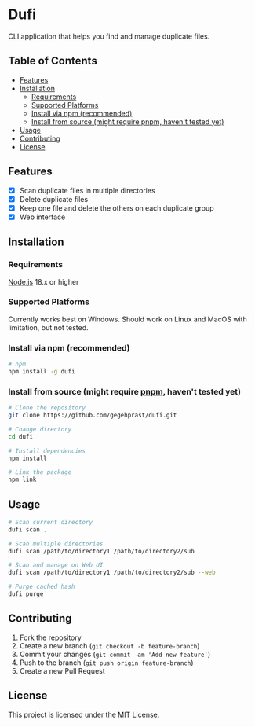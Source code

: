 # Dufi
CLI application that helps you find and manage duplicate files.

## Table of Contents

- [Features](#features)
- [Installation](#installation)
  - [Requirements](#requirements)
  - [Supported Platforms](#supported-platforms)
  - [Install via npm (recommended)](#install-via-npm-recommended)
  - [Install from source (might require pnpm, haven't tested yet)](#install-from-source-might-require-pnpm-havent-tested-yet)
- [Usage](#usage)
- [Contributing](#contributing)
- [License](#license)

## Features

- [x] Scan duplicate files in multiple directories
- [x] Delete duplicate files
- [x] Keep one file and delete the others on each duplicate group
- [x] Web interface

## Installation

### Requirements
[Node.js](https://nodejs.org/) 18.x or higher

### Supported Platforms
Currently works best on Windows. Should work on Linux and MacOS with limitation, but not tested.

### Install via npm (recommended)

```bash
# npm
npm install -g dufi
```

### Install from source (might require [pnpm](https://pnpm.io/), haven't tested yet)

```bash
# Clone the repository
git clone https://github.com/gegehprast/dufi.git

# Change directory
cd dufi

# Install dependencies
npm install

# Link the package
npm link
```

## Usage

```bash
# Scan current directory
dufi scan .

# Scan multiple directories
dufi scan /path/to/directory1 /path/to/directory2/sub

# Scan and manage on Web UI
dufi scan /path/to/directory1 /path/to/directory2/sub --web

# Purge cached hash
dufi purge
```


## Contributing

1. Fork the repository
2. Create a new branch (`git checkout -b feature-branch`)
3. Commit your changes (`git commit -am 'Add new feature'`)
4. Push to the branch (`git push origin feature-branch`)
5. Create a new Pull Request

## License

This project is licensed under the MIT License.
